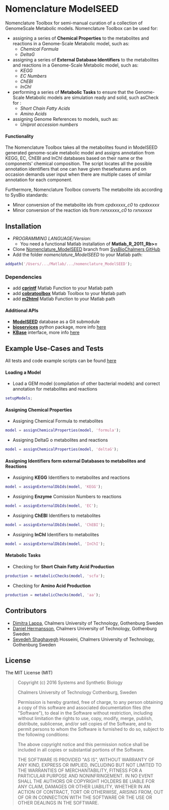 # Nomenclature ModelSEED
Nomenclature Toolbox for semi-manual curation of a collection of GenomeScale Metabolic models. Nomenclature Toolbox can be used for:
* assigning a series of **Chemical Properties** to the metabolites and reactions in a Genome-Scale Metabolic model, such as:
  *  _Chemical Formula_
  * _DeltaG_
* assigning a series of **External Database Identifiers** to the metabolites and reactions in a Genome-Scale Metabolic model, such as:
  *  _KEGG_
  * _EC Numbers_
  * _ChEBI_
  * _InChI_
* performing a series of **Metabolic Tasks** to ensure that the Genome- Scale Metabolic models are simulation ready and solid, such asCheck for :
  * _Short Chain Fatty Acids_
  * _Amino Acids_
* assigning Genome References to models, such as:
  * _Uniprot accession numbers_

#### Functionality 
The Nomenclature Toolbox takes all the metabolites found in ModelSEED generated genome-scale metabolic model and assigns annotation from KEGG, EC, ChEBI and InChI databases based on their name or the components' chemical composition.
The script locates all the possible annotation identifiers that one can have given thesefeatures and on occasion demands user input when there are multiple cases of similar annotation for each component.

Furthermore, Nomenclature Toolbox converts The metabolite ids according to SysBio standards:
  * Minor conversion of the metabolite ids from _cpdxxxxx_c0_ to _cpdxxxxx_
  * Minor conversion of the reaction ids from _rxnxxxxx_c0_ to _rxnxxxxx_


## Installation
* *_PROGRAMMING LANGUAGE/Version_*:
  *  You need a functional Matlab installation of **Matlab_R_2011_Rb>=**
* Clone [Nomenclature_ModelSEED](git@github.com:SysBioChalmers/nomenclature-script) branch from [SysBioChalmers GitHub](https://github.com/SysBioChalmers)
* Add the folder *_nomenclature_ModelSEED_* to your Matlab path:
```matlab
addpath('/Users/.../Matlab/.../nomenclature_ModelSEED');
```

### Dependencies
- add **[cprintf](https://se.mathworks.com/matlabcentral/fileexchange/24093-cprintf-display-formatted-colored-text-in-the-command-window)** Matlab Function to your Matlab path
- add **[cobratoolbox](https://github.com/opencobra/cobratoolbox)** Matlab Toolbox to your Matlab path
- add **[m2html](http://www.artefact.tk/software/matlab/m2html/)** Matlab Function to your Matlab path


#### Additional APIs
- **[ModelSEED](https://github.com/ModelSEED/ModelSEEDDatabase/tree/f92036b50c503e9ab950bfc6ac75f18a39213e3d)** database as a Git submodule
- **[bioservices](https://pythonhosted.org/bioservices/)** python package, more info [here](http://wiki.sysbio.chalmers.se/mediawiki/index.php/SysBio_Computational_lab_code_sharing_and_modelling_discussion_area)
- **[KBase](https://github.com/zertan/kbInterface)** interface, more info [here](http://wiki.sysbio.chalmers.se/mediawiki/index.php/SysBio_Computational_lab_code_sharing_and_modelling_discussion_area)

## Example Use-Cases and Tests
All tests and code example scripts can be found [here](git@github.com:SysBioChalmers/nomenclature-script/tree/nomenclature_ModelSEED/test) 
#### Loading a Model
- Load  a GEM model (compilation of other bacterial models) and correct annotation for metabolites and reactions
```matlab
setupModels;
```
#### Assigning Chemical Properties
- Assigning Chemical Formula to metabolites
```matlab
model = assignChemicalProperties(model, 'formula');
```
- Assigning DeltaG o metabolites and reactions
```matlab
model = assignChemicalProperties(model, 'deltaG');
```

#### Assigning Identifiers form external Databases to metabolites and Reactions
- Assigning **KEGG** Identifiers to metabolites and reactions
```matlab
model = assignExternalDbIds(model, 'KEGG');
```
- Assigning **Enzyme** Comission Numbers to reactions
```matlab
model = assignExternalDbIds(model, 'EC');
```
- Assigning **ChEBI** Identifiers to metabolites 
```matlab
model = assignExternalDbIds(model, 'ChEBI');
```
- Assigning **InChI** Identifiers to metabolites
```matlab
model = assignExternalDbIds(model, 'InChI');
```
 
#### Metabolic Tasks
- Checking for **Short Chain Fatty Acid Production**
```matlab
production = metabolicChecks(model, 'scfa');
```
- Checking for **Amino Acid Production**
```matlab
production = metabolicChecks(model, 'aa');
```

## Contributors
- [Dimitra Lappa](http://www.chalmers.se/en/staff/Pages/lappa.aspx), Chalmers University of Technology, Gothenburg Sweden
- [Daniel Hermansson](http://www.chalmers.se/en/staff/Pages/hedani.aspx), Chalmers University of Technology, Gothenburg Sweden
- [Seyedeh Shaghayegh](http://www.chalmers.se/en/staff/Pages/shaghayegh-hosseini.aspx) Hosseini, Chalmers University of Technology, Gothenburg Sweden

## License
The MIT License (MIT)

> Copyright (c) 2016 Systems and Synthetic Biology
>
> Chalmers University of Technology Cothenburg, Sweden
>
>Permission is hereby granted, free of charge, to any person obtaining a copy
of this software and associated documentation files (the "Software"), to deal
in the Software without restriction, including without limitation the rights
to use, copy, modify, merge, publish, distribute, sublicense, and/or sell
copies of the Software, and to permit persons to whom the Software is
furnished to do so, subject to the following conditions:
>
>The above copyright notice and this permission notice shall be included in all
copies or substantial portions of the Software.
>
>THE SOFTWARE IS PROVIDED "AS IS", WITHOUT WARRANTY OF ANY KIND, EXPRESS OR
IMPLIED, INCLUDING BUT NOT LIMITED TO THE WARRANTIES OF MERCHANTABILITY,
FITNESS FOR A PARTICULAR PURPOSE AND NONINFRINGEMENT. IN NO EVENT SHALL THE
AUTHORS OR COPYRIGHT HOLDERS BE LIABLE FOR ANY CLAIM, DAMAGES OR OTHER
LIABILITY, WHETHER IN AN ACTION OF CONTRACT, TORT OR OTHERWISE, ARISING FROM,
OUT OF OR IN CONNECTION WITH THE SOFTWARE OR THE USE OR OTHER DEALINGS IN THE
SOFTWARE.
